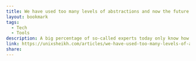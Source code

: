 ```yaml
---
title: We have used too many levels of abstractions and now the future looks bleak
layout: bookmark
tags:
  - Tech
  - Tools
description: A big percentage of so-called experts today only know how to configure tools, but they understand nothing about how things work at the deeper level. This is a real challenge and a big problem for the future.
link: https://unixsheikh.com/articles/we-have-used-too-many-levels-of-abstractions-and-now-the-future-looks-bleak.html
share:
---
```


